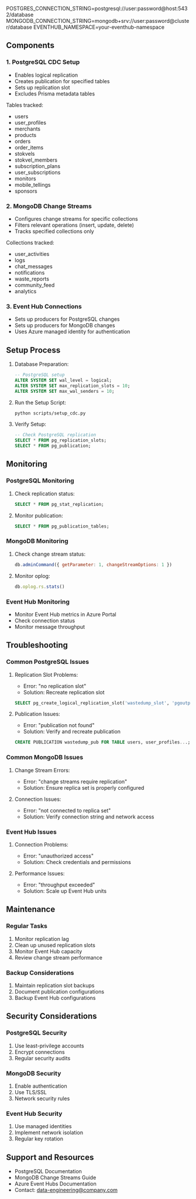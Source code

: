 POSTGRES_CONNECTION_STRING=postgresql://user:password@host:5432/database
MONGODB_CONNECTION_STRING=mongodb+srv://user:password@cluster/database
EVENTHUB_NAMESPACE=your-eventhub-namespace


## Components

### 1. PostgreSQL CDC Setup
- Enables logical replication
- Creates publication for specified tables
- Sets up replication slot
- Excludes Prisma metadata tables

Tables tracked:
- users
- user_profiles
- merchants
- products
- orders
- order_items
- stokvels
- stokvel_members
- subscription_plans
- user_subscriptions
- monitors
- mobile_tellings
- sponsors

### 2. MongoDB Change Streams
- Configures change streams for specific collections
- Filters relevant operations (insert, update, delete)
- Tracks specified collections only

Collections tracked:
- user_activities
- logs
- chat_messages
- notifications
- waste_reports
- community_feed
- analytics

### 3. Event Hub Connections
- Sets up producers for PostgreSQL changes
- Sets up producers for MongoDB changes
- Uses Azure managed identity for authentication

## Setup Process

1. Database Preparation:
   ```sql
   -- PostgreSQL setup
   ALTER SYSTEM SET wal_level = logical;
   ALTER SYSTEM SET max_replication_slots = 10;
   ALTER SYSTEM SET max_wal_senders = 10;
   ```

2. Run the Setup Script:
   ```bash
   python scripts/setup_cdc.py
   ```

3. Verify Setup:
   ```sql
   -- Check PostgreSQL replication
   SELECT * FROM pg_replication_slots;
   SELECT * FROM pg_publication;
   ```

## Monitoring

### PostgreSQL Monitoring
1. Check replication status:
   ```sql
   SELECT * FROM pg_stat_replication;
   ```

2. Monitor publication:
   ```sql
   SELECT * FROM pg_publication_tables;
   ```

### MongoDB Monitoring
1. Check change stream status:
   ```javascript
   db.adminCommand({ getParameter: 1, changeStreamOptions: 1 })
   ```

2. Monitor oplog:
   ```javascript
   db.oplog.rs.stats()
   ```

### Event Hub Monitoring
- Monitor Event Hub metrics in Azure Portal
- Check connection status
- Monitor message throughput

## Troubleshooting

### Common PostgreSQL Issues
1. Replication Slot Problems:
   - Error: "no replication slot"
   - Solution: Recreate replication slot
   ```sql
   SELECT pg_create_logical_replication_slot('wastedump_slot', 'pgoutput');
   ```

2. Publication Issues:
   - Error: "publication not found"
   - Solution: Verify and recreate publication
   ```sql
   CREATE PUBLICATION wastedump_pub FOR TABLE users, user_profiles...;
   ```

### Common MongoDB Issues
1. Change Stream Errors:
   - Error: "change streams require replication"
   - Solution: Ensure replica set is properly configured

2. Connection Issues:
   - Error: "not connected to replica set"
   - Solution: Verify connection string and network access

### Event Hub Issues
1. Connection Problems:
   - Error: "unauthorized access"
   - Solution: Check credentials and permissions

2. Performance Issues:
   - Error: "throughput exceeded"
   - Solution: Scale up Event Hub units

## Maintenance

### Regular Tasks
1. Monitor replication lag
2. Clean up unused replication slots
3. Monitor Event Hub capacity
4. Review change stream performance

### Backup Considerations
1. Maintain replication slot backups
2. Document publication configurations
3. Backup Event Hub configurations

## Security Considerations

### PostgreSQL Security
1. Use least-privilege accounts
2. Encrypt connections
3. Regular security audits

### MongoDB Security
1. Enable authentication
2. Use TLS/SSL
3. Network security rules

### Event Hub Security
1. Use managed identities
2. Implement network isolation
3. Regular key rotation

## Support and Resources
- PostgreSQL Documentation
- MongoDB Change Streams Guide
- Azure Event Hubs Documentation
- Contact: data-engineering@company.com